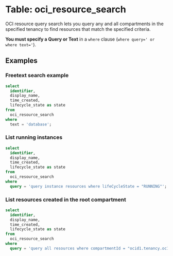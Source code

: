 # Table: oci_resource_search

OCI resource query search lets you query any and all compartments in the specified tenancy to find resources that match the specified criteria.

**You must specify a Query or Text** in a `where` clause (`where query=' or where text='`).

## Examples

### Freetext search example

```sql
select
  identifier,
  display_name,
  time_created,
  lifecycle_state as state
from
  oci_resource_search
where
  text = 'database';
```

### List running instances

```sql
select
  identifier,
  display_name,
  time_created,
  lifecycle_state as state
from
  oci_resource_search
where
  query = 'query instance resources where lifeCycleState = "RUNNING"';
```

### List resources created in the root compartment

```sql
select
  identifier,
  display_name,
  time_created,
  lifecycle_state as state
from
  oci_resource_search
where
  query = 'query all resources where compartmentId = "ocid1.tenancy.oc1..aaaaaaah5soecxzjetci3yjjnjqmfkr4po3"';
```
